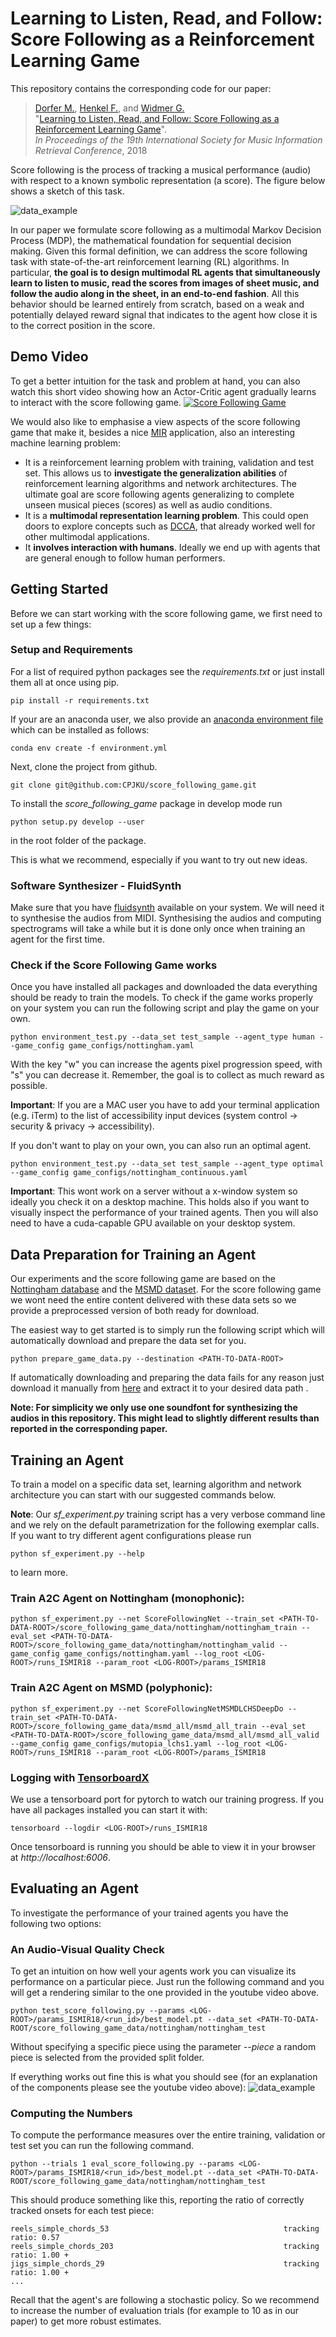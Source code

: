 # Learning to Listen, Read, and Follow:<br>Score Following as a Reinforcement Learning Game

This repository contains the corresponding code for our paper:

>[Dorfer M.](https://www.jku.at/en/institute-of-computational-perception/about-us/people/matthias-dorfer/), [Henkel F.](https://www.jku.at/en/institute-of-computational-perception/about-us/people/florian-henkel/), and [Widmer G.](https://www.jku.at/en/institute-of-computational-perception/about-us/people/gerhard-widmer/)<br>
"[Learning to Listen, Read, and Follow: Score Following as a Reinforcement Learning Game](https://arxiv.org/pdf/1807.06391.pdf)".<br>
*In Proceedings of the 19th International Society for Music Information Retrieval Conference*, 2018

Score following is the process of tracking a
musical performance (audio) with respect to
a known symbolic representation (a score).
The figure below shows a sketch of this task.

![data_example](score_following.png)

In our paper we formulate score following
as a multimodal Markov Decision Process (MDP),
the mathematical foundation for sequential decision making.
Given this formal definition,
we can address the score following task with state-of-the-art reinforcement learning (RL) algorithms.
In particular, **the goal is to design multimodal RL agents
that simultaneously learn to listen to music,
read the scores from images of sheet music,
and follow the audio along in the sheet, in an end-to-end fashion**.
All this behavior should be learned entirely from scratch,
based on a weak and potentially delayed reward signal
that indicates to the agent how close it is to the correct position in the score.

## Demo Video
To get a better intuition for the task and problem at hand,
you can also watch this short video showing how an Actor-Critic agent gradually learns to
interact with the score following game.
[![Score Following Game](http://img.youtube.com/vi/COPNciY510g/0.jpg)](https://www.youtube.com/watch?v=COPNciY510g)

We would also like to emphasise a view aspects of the score following game that make it,
besides a nice [MIR](https://en.wikipedia.org/wiki/Music_information_retrieval) application,
also an interesting machine learning problem:
- It is a reinforcement learning problem with training, validation and test set.
This allows us to **investigate the generalization abilities**
of reinforcement learning algorithms and network architectures.
The ultimate goal are score following agents generalizing to complete unseen musical pieces (scores)
as well as audio conditions.
- It is a **multimodal representation learning problem**.
This could open doors to explore concepts such as [DCCA](http://proceedings.mlr.press/v28/andrew13.html),
that already worked well for other multimodal applications.
- It **involves interaction with humans**.
Ideally we end up with agents that are general enough to follow human performers.

## Getting Started
Before we can start working with the score following game,
we first need to set up a few things:

### Setup and Requirements
For a list of required python packages see the *requirements.txt*
or just install them all at once using pip.
```
pip install -r requirements.txt
```

If your are an anaconda user,
we also provide an [anaconda environment file](https://conda.io/docs/user-guide/tasks/manage-environments.html#creating-an-environment-from-an-environment-yml-file)
which can be installed as follows:
```
conda env create -f environment.yml
```

Next, clone the project from github.
```
git clone git@github.com:CPJKU/score_following_game.git
```

To install the *score_following_game* package in develop mode run
```
python setup.py develop --user
```
in the root folder of the package.

This is what we recommend, especially if you want to try out new ideas.

### Software Synthesizer - FluidSynth
Make sure that you have [fluidsynth](http://www.fluidsynth.org/) available on your system.
We will need it to synthesise the audios from MIDI.
Synthesising the audios and computing spectrograms will take a while
but it is done only once when training an agent for the first time.

### Check if the Score Following Game works
Once you have installed all packages and downloaded the data
everything should be ready to train the models.
To check if the game works properly on your system you can run the following script and
play the game on your own.
```
python environment_test.py --data_set test_sample --agent_type human --game_config game_configs/nottingham.yaml
```
With the key "w" you can increase the agents pixel progression speed,
with "s" you can decrease it.
Remember, the goal is to collect as much reward as possible.

**Important**: If you are a MAC user you have to add your terminal application (e.g. iTerm)
to the list of accessibility input devices (system control -> security & privacy -> accessibility).

If you don't want to play on your own,
you can also run an optimal agent.
```
python environment_test.py --data_set test_sample --agent_type optimal --game_config game_configs/nottingham_continuous.yaml
```

**Important**: This wont work on a server without a x-window system
so ideally you check it on a desktop machine.
This holds also if you want to visually inspect the performance of your trained agents.
Then you will also need to have a cuda-capable GPU available on your desktop system.

## Data Preparation for Training an Agent
Our experiments and the score following game
are based on the [Nottingham database](https://ifdo.ca/~seymour/nottingham/nottingham.html)
and the [MSMD dataset](https://github.com/CPJKU/msmd).
For the score following game we wont need the entire content delivered with these data sets
so we provide a preprocessed version of both ready for download.

The easiest way to get started is to simply run the following script
which will automatically download and prepare the data set for you.
```
python prepare_game_data.py --destination <PATH-TO-DATA-ROOT>
```
If automatically downloading and preparing the data fails for any reason
just download it manually from [here](http://drive.jku.at/ssf/s/readFile/share/5691/-1682982240985647822/publicLink/score_following_game_data.tar.gz)
and extract it to your desired data path <PATH-TO-DATA-ROOT>.

**Note: For simplicity we only use one soundfont for synthesizing the audios in this repository. This might lead to slightly different results than reported in the corresponding paper.**

## Training an Agent
To train a model on a specific data set, learning algorithm and network architecture
you can start with our suggested commands below.

**Note**: Our *sf_experiment.py* training script has a very verbose command line
and we rely on the default parametrization for the following exemplar calls.
If you want to try different agent configurations please run
```
python sf_experiment.py --help
```
to learn more.

### Train A2C Agent on Nottingham (monophonic):
```
python sf_experiment.py --net ScoreFollowingNet --train_set <PATH-TO-DATA-ROOT>/score_following_game_data/nottingham/nottingham_train --eval_set <PATH-TO-DATA-ROOT>/score_following_game_data/nottingham/nottingham_valid --game_config game_configs/nottingham.yaml --log_root <LOG-ROOT>/runs_ISMIR18 --param_root <LOG-ROOT>/params_ISMIR18
```

### Train A2C Agent on MSMD (polyphonic):
```
python sf_experiment.py --net ScoreFollowingNetMSMDLCHSDeepDo --train_set <PATH-TO-DATA-ROOT>/score_following_game_data/msmd_all/msmd_all_train --eval_set <PATH-TO-DATA-ROOT>/score_following_game_data/msmd_all/msmd_all_valid --game_config game_configs/mutopia_lchs1.yaml --log_root <LOG-ROOT>/runs_ISMIR18 --param_root <LOG-ROOT>/params_ISMIR18
```

### Logging with [TensorboardX](https://github.com/lanpa/tensorboard-pytorch)

We use a tensorboard port for pytorch to watch our training progress.
If you have all packages installed you can start it with:
```
tensorboard --logdir <LOG-ROOT>/runs_ISMIR18
```

Once tensorboard is running you should be able to view it in your browser at *http://localhost:6006*.


## Evaluating an Agent

To investigate the performance of your trained agents you have the following two options:

### An Audio-Visual Quality Check
To get an intuition on how well your agents work
you can visualize its performance on a particular piece.
Just run the following command and you will get a rendering
similar to the one provided in the youtube video above.
```
python test_score_following.py --params <LOG-ROOT>/params_ISMIR18/<run_id>/best_model.pt --data_set <PATH-TO-DATA-ROOT/score_following_game_data/nottingham/nottingham_test
```
Without specifying a specific piece using the parameter *--piece <PIECE-NAME>*
a random piece is selected from the provided split folder.

If everything works out fine this is what you should see
(for an explanation of the components please see the youtube video above):
![data_example](sfg_screen_example.png)

### Computing the Numbers
To compute the performance measures over the entire training, validation or test set
you can run the following command.
```
python --trials 1 eval_score_following.py --params <LOG-ROOT>/params_ISMIR18/<run_id>/best_model.pt --data_set <PATH-TO-DATA-ROOT/score_following_game_data/nottingham/nottingham_test
```
This should produce something like this, reporting the ratio of correctly tracked onsets for each test piece:
```
reels_simple_chords_53                                       tracking ratio: 0.57
reels_simple_chords_203                                      tracking ratio: 1.00 +
jigs_simple_chords_29                                        tracking ratio: 1.00 +
...
```

Recall that the agent's are following a stochastic policy.
So we recommend to increase the number of evaluation trials (for example to 10 as in our paper)
to get more robust estimates.
